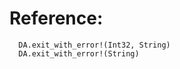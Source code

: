 
Reference:
============

```crystal
  DA.exit_with_error!(Int32, String)
  DA.exit_with_error!(String)
```
